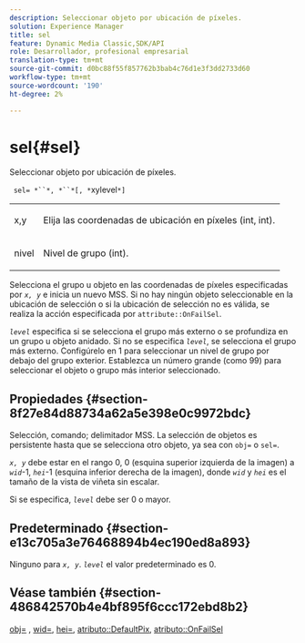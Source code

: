 ```yaml
---
description: Seleccionar objeto por ubicación de píxeles.
solution: Experience Manager
title: sel
feature: Dynamic Media Classic,SDK/API
role: Desarrollador, profesional empresarial
translation-type: tm+mt
source-git-commit: d0bc88f55f857762b3bab4c76d1e3f3dd2733d60
workflow-type: tm+mt
source-wordcount: '190'
ht-degree: 2%

---
```



# sel{#sel}

Seleccionar objeto por ubicación de píxeles.

` sel= *``*, *``*[, *`xylevel`*]`

<table id="simpletable_247FF35D791C43D3AB433B8CF49F8C91"> 
 <tr class="strow"> 
  <td class="stentry"> <p> <span class="varname"> x,y  </span> </p> </td> 
  <td class="stentry"> <p>Elija las coordenadas de ubicación en píxeles (int, int). </p> </td> 
 </tr> 
 <tr class="strow"> 
  <td class="stentry"> <p> <span class="varname"> nivel </span> </p> </td> 
  <td class="stentry"> <p>Nivel de grupo (int). </p> </td> 
 </tr> 
</table>

Selecciona el grupo u objeto en las coordenadas de píxeles especificadas por *`x, y`* e inicia un nuevo MSS. Si no hay ningún objeto seleccionable en la ubicación de selección o si la ubicación de selección no es válida, se realiza la acción especificada por `attribute::OnFailSel`.

*`level`* especifica si se selecciona el grupo más externo o se profundiza en un grupo u objeto anidado. Si no se especifica *`level`*, se selecciona el grupo más externo. Configúrelo en 1 para seleccionar un nivel de grupo por debajo del grupo exterior. Establezca un número grande (como 99) para seleccionar el objeto o grupo más interior seleccionado.

## Propiedades {#section-8f27e84d88734a62a5e398e0c9972bdc}

Selección, comando; delimitador MSS. La selección de objetos es persistente hasta que se selecciona otro objeto, ya sea con `obj=` o `sel=`.

*`x, y`* debe estar en el rango 0, 0 (esquina superior izquierda de la imagen) a  *`wid`*-1,  *`hei`*-1 (esquina inferior derecha de la imagen), donde  *`wid`* y  *`hei`* es el tamaño de la vista de viñeta sin escalar.

Si se especifica, *`level`* debe ser 0 o mayor.

## Predeterminado {#section-e13c705a3e76468894b4ec190ed8a893}

Ninguno para *`x, y`*. *`level`* el valor predeterminado es 0.

## Véase también {#section-486842570b4e4bf895f6ccc172ebd8b2}

[obj=](../../../../../ir-api/http-protocol/image-rendering-api-ref/c-ir-http-protocol-ref/c-ir-http-protocol-command-reference/r-ir-obj.md#reference-31e7dac7931b4e0eb3c7589f120a1e6a) ,  [wid=](../../../../../ir-api/http-protocol/image-rendering-api-ref/c-ir-http-protocol-ref/c-ir-http-protocol-command-reference/r-ir-wid.md#reference-b7e691b0624941168c94b2749ae233ec),  [hei=](../../../../../ir-api/http-protocol/image-rendering-api-ref/c-ir-http-protocol-ref/c-ir-http-protocol-command-reference/r-ir-hei.md#reference-1c08f60365a94417a39867c09cac5478),  [atributo::DefaultPix](../../../../../ir-api/material-cat/image-rendering-api-ref/c-ir-material-catalog/c-ir-attributes-reference/r-ir-defaultpix.md#reference-102c98f9b5d24d2aaaeb756653fb0e6f),  [atributo::OnFailSel](../../../../../ir-api/material-cat/image-rendering-api-ref/c-ir-material-catalog/c-ir-attributes-reference/r-ir-onfailsel.md#reference-f95e4a4a3c02412b87a2b0acca8a5513)
